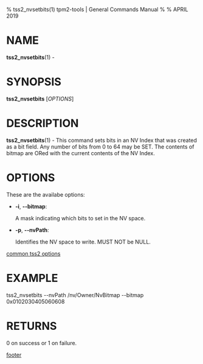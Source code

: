 % tss2_nvsetbits(1) tpm2-tools | General Commands Manual
%
% APRIL 2019

# NAME

**tss2_nvsetbits**(1) -

# SYNOPSIS

**tss2_nvsetbits** [*OPTIONS*]

# DESCRIPTION

**tss2_nvsetbits**(1) - This command sets bits in an NV Index that was created as a bit field. Any number of bits from 0 to 64 may be SET. The contents of bitmap are ORed with the current contents of the NV Index.

# OPTIONS

These are the availabe options:

  * **-i**, **\--bitmap**:

    A mask indicating which bits to set in the NV space.

  * **-p**, **\--nvPath**:

    Identifies the NV space to write. MUST NOT be NULL.

[common tss2 options](common/tss2-options.md)

# EXAMPLE

tss2_nvsetbits --nvPath /nv/Owner/NvBitmap --bitmap 0x0102030405060608

# RETURNS

0 on success or 1 on failure.

[footer](common/footer.md)
